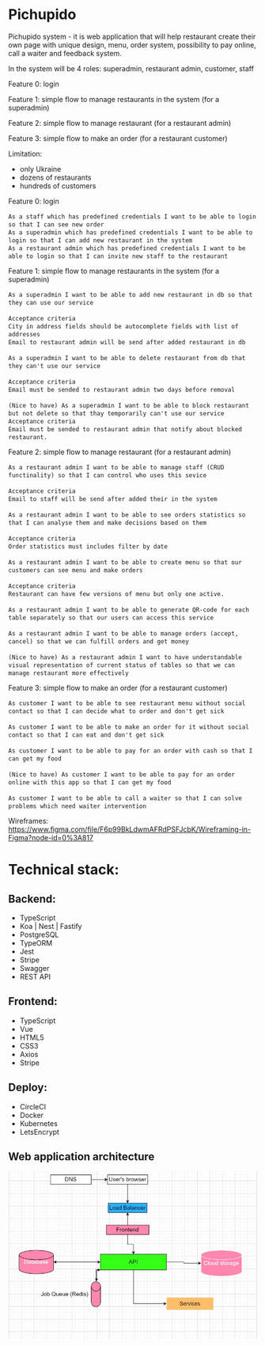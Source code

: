 # Pichupido

Pichupido system - it is web application that will help restaurant create their 
own page with unique design, menu, order system, 
possibility to pay online, call a waiter and feedback system.

In the system will be 4 roles: superadmin, restaurant admin, customer, staff

Feature 0: login

Feature 1: simple flow to manage restaurants in the system (for a superadmin)

Feature 2: simple flow to manage restaurant (for a restaurant admin)

Feature 3: simple flow to make an order (for a restaurant customer)

Limitation:
* only Ukraine
* dozens of restaurants
* hundreds of customers



Feature 0: login

    As a staff which has predefined credentials I want to be able to login so that I can see new order
    As a superadmin which has predefined credentials I want to be able to login so that I can add new restaurant in the system
    As a restaurant admin which has predefined credentials I want to be able to login so that I can invite new staff to the restaurant
    
Feature 1: simple flow to manage restaurants in the system (for a superadmin)

    As a superadmin I want to be able to add new restaurant in db so that they can use our service

    Acceptance criteria
    City in address fields should be autocomplete fields with list of addresses
    Email to restaurant admin will be send after added restaurant in db
    
    As a superadmin I want to be able to delete restaurant from db that they can't use our service

    Acceptance criteria
    Email must be sended to restaurant admin two days before removal
    
    (Nice to have) As a superadmin I want to be able to block restaurant but not delete so that thay temporarily can't use our service 
    Acceptance criteria
    Email must be sended to restaurant admin that notify about blocked restaurant.
    
Feature 2: simple flow to manage restaurant (for a restaurant admin)

    As a restaurant admin I want to be able to manage staff (CRUD functinality) so that I can control who uses this sevice
    
    Acceptance criteria
    Email to staff will be send after added their in the system
    
    As a restaurant admin I want to be able to see orders statistics so that I can analyse them and make decisions based on them
    
    Acceptance criteria
    Order statistics must includes filter by date
    
    As a restaurant admin I want to be able to create menu so that our customers can see menu and make orders
            
    Acceptance criteria
    Restaurant can have few versions of menu but only one active.
    
    As a restaurant admin I want to be able to generate QR-code for each table separately so that our users can access this service
            
    As a restaurant admin I want to be able to manage orders (accept, cancel) so that we can fulfill orders and get money

    (Nice to have) As a restaurant admin I want to have understandable visual representation of current status of tables so that we can manage restaurant more effectively

Feature 3: simple flow to make an order (for a restaurant customer)

    As customer I want to be able to see restaurant menu without social contact so that I can decide what to order and don't get sick

    As customer I want to be able to make an order for it without social contact so that I can eat and don't get sick

    As customer I want to be able to pay for an order with cash so that I can get my food

    (Nice to have) As customer I want to be able to pay for an order online with this app so that I can get my food

    As customer I want to be able to call a waiter so that I can solve problems which need waiter intervention
    
Wireframes: https://www.figma.com/file/F6p99BkLdwmAFRdPSFJcbK/Wireframing-in-Figma?node-id=0%3A817

# Technical stack:
  ## Backend:
  * TypeScript
  * Koa | Nest | Fastify
  * PostgreSQL
  * TypeORM
  * Jest
  * Stripe
  * Swagger
  * REST API
  
  ## Frontend:
  * TypeScript
  * Vue
  * HTML5
  * CSS3
  * Axios
  * Stripe
  
  ## Deploy:
  * CircleCI
  * Docker
  * Kubernetes
  * LetsEncrypt
  
  ## Web application architecture
  ![GitHub Logo](/img/Screenshot_12.jpg)
